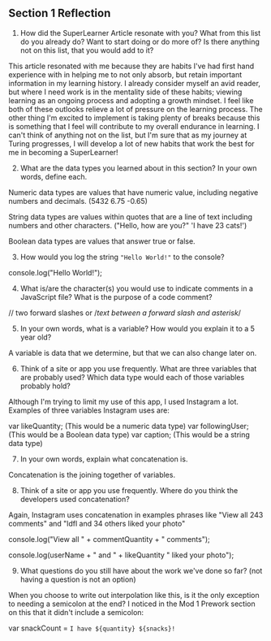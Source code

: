 ## Section 1 Reflection

1. How did the SuperLearner Article resonate with you? What from this list do you already do? Want to start doing or do more of? Is there anything not on this list, that you would add to it?

  This article resonated with me because they are habits I've had first hand experience
with in helping me to not only absorb, but retain important information in my
learning history. I already consider myself an avid reader, but where I need work
is in the mentality side of these habits; viewing learning as an ongoing process
and adopting a growth mindset. I feel like both of these outlooks relieve a lot
of pressure on the learning process. The other thing I'm excited to implement is
taking plenty of breaks because this is something that I feel will contribute to my
overall endurance in learning. I can't think of anything not on the list, but I'm sure that
as my journey at Turing progresses, I will develop a lot of new habits that work the best
for me in becoming a SuperLearner!

2. What are the data types you learned about in this section? In your own words, define each.

  Numeric data types are values that have numeric value, including negative numbers and decimals.
(5432 6.75 -0.65)

  String data types are values within quotes that are a line of text including numbers and
other characters.
("Hello, how are you?" 'I have 23 cats!')

  Boolean data types are values that answer true or false.

3. How would you log the string `"Hello World!"` to the console?

  console.log("Hello World!");

4. What is/are the character(s) you would use to indicate comments in a JavaScript file? What is the purpose of a code comment?

  // two forward slashes or /*text between a forward slash and asterisk*/

5. In your own words, what is a variable? How would you explain it to a 5 year old?

  A variable is data that we determine, but that we can also change later on.

6. Think of a site or app you use frequently. What are three variables that are probably used? Which data type would each of those variables probably hold?

  Although I'm trying to limit my use of this app, I used Instagram a lot. Examples of three
variables Instagram uses are:

  var likeQuantity; (This would be a numeric data type)
  var followingUser; (This would be a Boolean data type)
  var caption; (This would be a string data type)

7. In your own words, explain what concatenation is.

  Concatenation is the joining together of variables.

8. Think of a site or app you use frequently. Where do you think the developers used concatenation?

  Again, Instagram uses concatenation in examples phrases like "View all 243 comments" and
"ldfl and 34 others liked your photo"

  console.log("View all " + commentQuantity + " comments");

  console.log(userName + " and " + likeQuantity " liked your photo");


9. What questions do you still have about the work we've done so far? (not having a question is not an option)

  When you choose to write out interpolation like this, is it the only exception to needing
a semicolon at the end? I noticed in the Mod 1 Prework section on this that it didn't include a
semicolon:

  var snackCount = `I have ${quantity} ${snacks}!`
